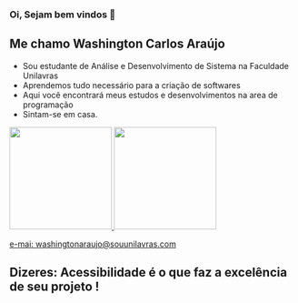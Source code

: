 ### Oi, Sejam bem vindos  👋


## Me chamo Washington Carlos Araújo

- Sou estudante de Análise e Desenvolvimento de Sistema na Faculdade Unilavras
- Aprendemos tudo necessário para a criação de softwares
- Aqui você encontrará meus estudos e desenvolvimentos na area de programação
- Sintam-se em casa.

<div>
<a href="https://github.com/washingtoncaraujo">
<img height="180em" src="https://github-readme-stats.vercel.app/api/top-langs/?washingtoncaraujo&layout=compact&langs_count=7&theme=dracula"/>
<img height="180em" src="https://github-readme-stats.vercel.app/api?washingtoncaraujo&show_icons=true&theme=dracula&include_all_commits=true&count_private=true"/>
</div>

e-mai: washingtonaraujo@souunilavras.com

## Dizeres: Acessibilidade é o que faz a excelência de seu projeto !

